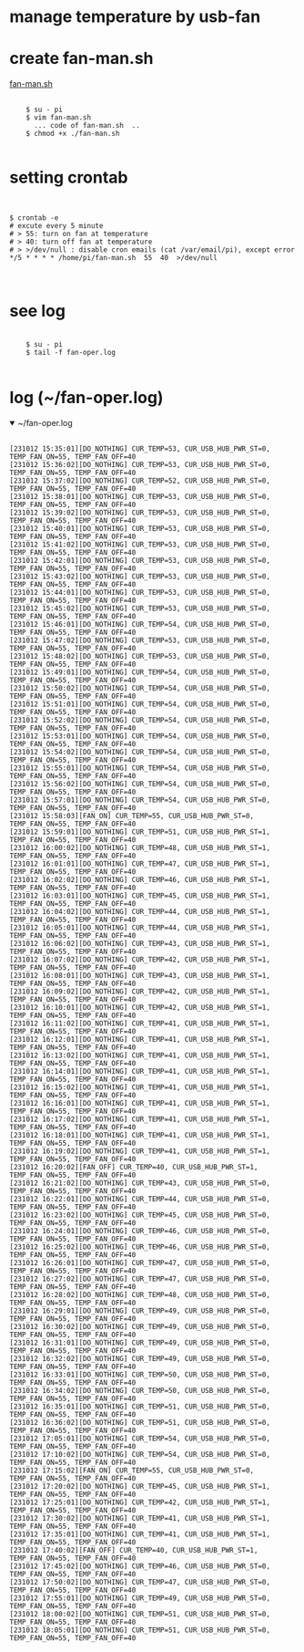 # manage temperature by usb-fan


# create fan-man.sh

[fan-man.sh](https://github.com/cjsongcom/rasp.script/blob/manage.temperature.usb-fan/fan-man.sh)

<pre>
  <code>
    $ su - pi
    $ vim fan-man.sh
      ... code of fan-man.sh  ..
    $ chmod +x ./fan-man.sh
  </code>
</pre>


# setting crontab
<pre>
<code>  
  
$ crontab -e
# excute every 5 minute
# > 55: turn on fan at temperature  
# > 40: turn off fan at temperature
# > >/dev/null : disable cron emails (cat /var/email/pi), except error
*/5 * * * * /home/pi/fan-man.sh  55  40  >/dev/null 

</code>
</pre>


# see log
<pre>
  <code>
    $ su - pi
    $ tail -f fan-oper.log
  </code>  
</pre>

# log (~/fan-oper.log)
<details open>
  <summary>~/fan-oper.log</summary>
  <pre>
    <code>
[231012 15:35:01][DO_NOTHING] CUR_TEMP=53, CUR_USB_HUB_PWR_ST=0, TEMP_FAN_ON=55, TEMP_FAN_OFF=40
[231012 15:36:02][DO_NOTHING] CUR_TEMP=53, CUR_USB_HUB_PWR_ST=0, TEMP_FAN_ON=55, TEMP_FAN_OFF=40
[231012 15:37:02][DO_NOTHING] CUR_TEMP=52, CUR_USB_HUB_PWR_ST=0, TEMP_FAN_ON=55, TEMP_FAN_OFF=40
[231012 15:38:01][DO_NOTHING] CUR_TEMP=53, CUR_USB_HUB_PWR_ST=0, TEMP_FAN_ON=55, TEMP_FAN_OFF=40
[231012 15:39:02][DO_NOTHING] CUR_TEMP=53, CUR_USB_HUB_PWR_ST=0, TEMP_FAN_ON=55, TEMP_FAN_OFF=40
[231012 15:40:01][DO_NOTHING] CUR_TEMP=53, CUR_USB_HUB_PWR_ST=0, TEMP_FAN_ON=55, TEMP_FAN_OFF=40
[231012 15:41:02][DO_NOTHING] CUR_TEMP=53, CUR_USB_HUB_PWR_ST=0, TEMP_FAN_ON=55, TEMP_FAN_OFF=40
[231012 15:42:01][DO_NOTHING] CUR_TEMP=53, CUR_USB_HUB_PWR_ST=0, TEMP_FAN_ON=55, TEMP_FAN_OFF=40
[231012 15:43:02][DO_NOTHING] CUR_TEMP=53, CUR_USB_HUB_PWR_ST=0, TEMP_FAN_ON=55, TEMP_FAN_OFF=40
[231012 15:44:01][DO_NOTHING] CUR_TEMP=53, CUR_USB_HUB_PWR_ST=0, TEMP_FAN_ON=55, TEMP_FAN_OFF=40
[231012 15:45:02][DO_NOTHING] CUR_TEMP=53, CUR_USB_HUB_PWR_ST=0, TEMP_FAN_ON=55, TEMP_FAN_OFF=40
[231012 15:46:01][DO_NOTHING] CUR_TEMP=54, CUR_USB_HUB_PWR_ST=0, TEMP_FAN_ON=55, TEMP_FAN_OFF=40
[231012 15:47:02][DO_NOTHING] CUR_TEMP=53, CUR_USB_HUB_PWR_ST=0, TEMP_FAN_ON=55, TEMP_FAN_OFF=40
[231012 15:48:02][DO_NOTHING] CUR_TEMP=53, CUR_USB_HUB_PWR_ST=0, TEMP_FAN_ON=55, TEMP_FAN_OFF=40
[231012 15:49:01][DO_NOTHING] CUR_TEMP=54, CUR_USB_HUB_PWR_ST=0, TEMP_FAN_ON=55, TEMP_FAN_OFF=40
[231012 15:50:02][DO_NOTHING] CUR_TEMP=54, CUR_USB_HUB_PWR_ST=0, TEMP_FAN_ON=55, TEMP_FAN_OFF=40
[231012 15:51:01][DO_NOTHING] CUR_TEMP=54, CUR_USB_HUB_PWR_ST=0, TEMP_FAN_ON=55, TEMP_FAN_OFF=40
[231012 15:52:02][DO_NOTHING] CUR_TEMP=54, CUR_USB_HUB_PWR_ST=0, TEMP_FAN_ON=55, TEMP_FAN_OFF=40
[231012 15:53:01][DO_NOTHING] CUR_TEMP=54, CUR_USB_HUB_PWR_ST=0, TEMP_FAN_ON=55, TEMP_FAN_OFF=40
[231012 15:54:02][DO_NOTHING] CUR_TEMP=54, CUR_USB_HUB_PWR_ST=0, TEMP_FAN_ON=55, TEMP_FAN_OFF=40
[231012 15:55:01][DO_NOTHING] CUR_TEMP=54, CUR_USB_HUB_PWR_ST=0, TEMP_FAN_ON=55, TEMP_FAN_OFF=40
[231012 15:56:02][DO_NOTHING] CUR_TEMP=54, CUR_USB_HUB_PWR_ST=0, TEMP_FAN_ON=55, TEMP_FAN_OFF=40
[231012 15:57:01][DO_NOTHING] CUR_TEMP=54, CUR_USB_HUB_PWR_ST=0, TEMP_FAN_ON=55, TEMP_FAN_OFF=40
[231012 15:58:03][FAN_ON] CUR_TEMP=55, CUR_USB_HUB_PWR_ST=0, TEMP_FAN_ON=55, TEMP_FAN_OFF=40
[231012 15:59:01][DO_NOTHING] CUR_TEMP=51, CUR_USB_HUB_PWR_ST=1, TEMP_FAN_ON=55, TEMP_FAN_OFF=40
[231012 16:00:02][DO_NOTHING] CUR_TEMP=48, CUR_USB_HUB_PWR_ST=1, TEMP_FAN_ON=55, TEMP_FAN_OFF=40
[231012 16:01:01][DO_NOTHING] CUR_TEMP=47, CUR_USB_HUB_PWR_ST=1, TEMP_FAN_ON=55, TEMP_FAN_OFF=40
[231012 16:02:02][DO_NOTHING] CUR_TEMP=46, CUR_USB_HUB_PWR_ST=1, TEMP_FAN_ON=55, TEMP_FAN_OFF=40
[231012 16:03:01][DO_NOTHING] CUR_TEMP=45, CUR_USB_HUB_PWR_ST=1, TEMP_FAN_ON=55, TEMP_FAN_OFF=40
[231012 16:04:02][DO_NOTHING] CUR_TEMP=44, CUR_USB_HUB_PWR_ST=1, TEMP_FAN_ON=55, TEMP_FAN_OFF=40
[231012 16:05:01][DO_NOTHING] CUR_TEMP=44, CUR_USB_HUB_PWR_ST=1, TEMP_FAN_ON=55, TEMP_FAN_OFF=40
[231012 16:06:02][DO_NOTHING] CUR_TEMP=43, CUR_USB_HUB_PWR_ST=1, TEMP_FAN_ON=55, TEMP_FAN_OFF=40
[231012 16:07:02][DO_NOTHING] CUR_TEMP=42, CUR_USB_HUB_PWR_ST=1, TEMP_FAN_ON=55, TEMP_FAN_OFF=40
[231012 16:08:01][DO_NOTHING] CUR_TEMP=43, CUR_USB_HUB_PWR_ST=1, TEMP_FAN_ON=55, TEMP_FAN_OFF=40
[231012 16:09:02][DO_NOTHING] CUR_TEMP=42, CUR_USB_HUB_PWR_ST=1, TEMP_FAN_ON=55, TEMP_FAN_OFF=40
[231012 16:10:01][DO_NOTHING] CUR_TEMP=42, CUR_USB_HUB_PWR_ST=1, TEMP_FAN_ON=55, TEMP_FAN_OFF=40
[231012 16:11:02][DO_NOTHING] CUR_TEMP=41, CUR_USB_HUB_PWR_ST=1, TEMP_FAN_ON=55, TEMP_FAN_OFF=40
[231012 16:12:01][DO_NOTHING] CUR_TEMP=41, CUR_USB_HUB_PWR_ST=1, TEMP_FAN_ON=55, TEMP_FAN_OFF=40
[231012 16:13:02][DO_NOTHING] CUR_TEMP=41, CUR_USB_HUB_PWR_ST=1, TEMP_FAN_ON=55, TEMP_FAN_OFF=40
[231012 16:14:01][DO_NOTHING] CUR_TEMP=41, CUR_USB_HUB_PWR_ST=1, TEMP_FAN_ON=55, TEMP_FAN_OFF=40
[231012 16:15:02][DO_NOTHING] CUR_TEMP=41, CUR_USB_HUB_PWR_ST=1, TEMP_FAN_ON=55, TEMP_FAN_OFF=40
[231012 16:16:01][DO_NOTHING] CUR_TEMP=41, CUR_USB_HUB_PWR_ST=1, TEMP_FAN_ON=55, TEMP_FAN_OFF=40
[231012 16:17:02][DO_NOTHING] CUR_TEMP=41, CUR_USB_HUB_PWR_ST=1, TEMP_FAN_ON=55, TEMP_FAN_OFF=40
[231012 16:18:01][DO_NOTHING] CUR_TEMP=41, CUR_USB_HUB_PWR_ST=1, TEMP_FAN_ON=55, TEMP_FAN_OFF=40
[231012 16:19:02][DO_NOTHING] CUR_TEMP=41, CUR_USB_HUB_PWR_ST=1, TEMP_FAN_ON=55, TEMP_FAN_OFF=40
[231012 16:20:02][FAN_OFF] CUR_TEMP=40, CUR_USB_HUB_PWR_ST=1, TEMP_FAN_ON=55, TEMP_FAN_OFF=40
[231012 16:21:02][DO_NOTHING] CUR_TEMP=43, CUR_USB_HUB_PWR_ST=0, TEMP_FAN_ON=55, TEMP_FAN_OFF=40
[231012 16:22:01][DO_NOTHING] CUR_TEMP=44, CUR_USB_HUB_PWR_ST=0, TEMP_FAN_ON=55, TEMP_FAN_OFF=40
[231012 16:23:02][DO_NOTHING] CUR_TEMP=45, CUR_USB_HUB_PWR_ST=0, TEMP_FAN_ON=55, TEMP_FAN_OFF=40
[231012 16:24:01][DO_NOTHING] CUR_TEMP=46, CUR_USB_HUB_PWR_ST=0, TEMP_FAN_ON=55, TEMP_FAN_OFF=40
[231012 16:25:02][DO_NOTHING] CUR_TEMP=46, CUR_USB_HUB_PWR_ST=0, TEMP_FAN_ON=55, TEMP_FAN_OFF=40
[231012 16:26:01][DO_NOTHING] CUR_TEMP=47, CUR_USB_HUB_PWR_ST=0, TEMP_FAN_ON=55, TEMP_FAN_OFF=40
[231012 16:27:02][DO_NOTHING] CUR_TEMP=47, CUR_USB_HUB_PWR_ST=0, TEMP_FAN_ON=55, TEMP_FAN_OFF=40
[231012 16:28:02][DO_NOTHING] CUR_TEMP=48, CUR_USB_HUB_PWR_ST=0, TEMP_FAN_ON=55, TEMP_FAN_OFF=40
[231012 16:29:01][DO_NOTHING] CUR_TEMP=49, CUR_USB_HUB_PWR_ST=0, TEMP_FAN_ON=55, TEMP_FAN_OFF=40
[231012 16:30:02][DO_NOTHING] CUR_TEMP=49, CUR_USB_HUB_PWR_ST=0, TEMP_FAN_ON=55, TEMP_FAN_OFF=40
[231012 16:31:01][DO_NOTHING] CUR_TEMP=49, CUR_USB_HUB_PWR_ST=0, TEMP_FAN_ON=55, TEMP_FAN_OFF=40
[231012 16:32:02][DO_NOTHING] CUR_TEMP=49, CUR_USB_HUB_PWR_ST=0, TEMP_FAN_ON=55, TEMP_FAN_OFF=40
[231012 16:33:01][DO_NOTHING] CUR_TEMP=50, CUR_USB_HUB_PWR_ST=0, TEMP_FAN_ON=55, TEMP_FAN_OFF=40
[231012 16:34:02][DO_NOTHING] CUR_TEMP=50, CUR_USB_HUB_PWR_ST=0, TEMP_FAN_ON=55, TEMP_FAN_OFF=40
[231012 16:35:01][DO_NOTHING] CUR_TEMP=51, CUR_USB_HUB_PWR_ST=0, TEMP_FAN_ON=55, TEMP_FAN_OFF=40
[231012 16:36:02][DO_NOTHING] CUR_TEMP=51, CUR_USB_HUB_PWR_ST=0, TEMP_FAN_ON=55, TEMP_FAN_OFF=40
[231012 17:05:01][DO_NOTHING] CUR_TEMP=54, CUR_USB_HUB_PWR_ST=0, TEMP_FAN_ON=55, TEMP_FAN_OFF=40
[231012 17:10:02][DO_NOTHING] CUR_TEMP=54, CUR_USB_HUB_PWR_ST=0, TEMP_FAN_ON=55, TEMP_FAN_OFF=40
[231012 17:15:02][FAN_ON] CUR_TEMP=55, CUR_USB_HUB_PWR_ST=0, TEMP_FAN_ON=55, TEMP_FAN_OFF=40
[231012 17:20:02][DO_NOTHING] CUR_TEMP=45, CUR_USB_HUB_PWR_ST=1, TEMP_FAN_ON=55, TEMP_FAN_OFF=40
[231012 17:25:01][DO_NOTHING] CUR_TEMP=42, CUR_USB_HUB_PWR_ST=1, TEMP_FAN_ON=55, TEMP_FAN_OFF=40
[231012 17:30:02][DO_NOTHING] CUR_TEMP=41, CUR_USB_HUB_PWR_ST=1, TEMP_FAN_ON=55, TEMP_FAN_OFF=40
[231012 17:35:01][DO_NOTHING] CUR_TEMP=41, CUR_USB_HUB_PWR_ST=1, TEMP_FAN_ON=55, TEMP_FAN_OFF=40
[231012 17:40:02][FAN_OFF] CUR_TEMP=40, CUR_USB_HUB_PWR_ST=1, TEMP_FAN_ON=55, TEMP_FAN_OFF=40
[231012 17:45:02][DO_NOTHING] CUR_TEMP=46, CUR_USB_HUB_PWR_ST=0, TEMP_FAN_ON=55, TEMP_FAN_OFF=40
[231012 17:50:02][DO_NOTHING] CUR_TEMP=47, CUR_USB_HUB_PWR_ST=0, TEMP_FAN_ON=55, TEMP_FAN_OFF=40
[231012 17:55:01][DO_NOTHING] CUR_TEMP=49, CUR_USB_HUB_PWR_ST=0, TEMP_FAN_ON=55, TEMP_FAN_OFF=40
[231012 18:00:02][DO_NOTHING] CUR_TEMP=51, CUR_USB_HUB_PWR_ST=0, TEMP_FAN_ON=55, TEMP_FAN_OFF=40
[231012 18:05:01][DO_NOTHING] CUR_TEMP=51, CUR_USB_HUB_PWR_ST=0, TEMP_FAN_ON=55, TEMP_FAN_OFF=40
    </code>
  </pre>
    </details>
